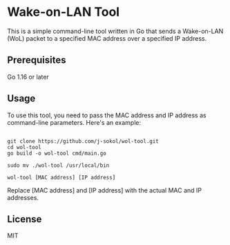 # Wake-on-LAN Tool
This is a simple command-line tool written in Go that sends a Wake-on-LAN (WoL) packet to a specified MAC address over a specified IP address.

## Prerequisites
Go 1.16 or later
## Usage
To use this tool, you need to pass the MAC address and IP address as command-line parameters. Here's an example:

```

git clone https://github.com/j-sokol/wol-tool.git
cd wol-tool
go build -o wol-tool cmd/main.go

sudo mv ./wol-tool /usr/local/bin

wol-tool [MAC address] [IP address]
```
Replace [MAC address] and [IP address] with the actual MAC and IP addresses.

## License
MIT

